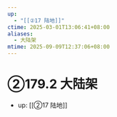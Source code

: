 ```yaml
---
up:
  - "[[②17 陆地]]"
ctime: 2025-03-01T13:06:41+08:00
aliases:
  - 大陆架
mtime: 2025-09-09T12:37:06+08:00
---
```


# ②179.2 大陆架

- up: [[②17 陆地]]
